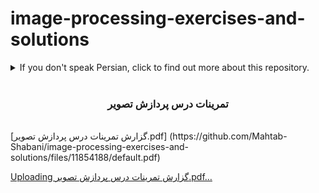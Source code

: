 # image-processing-exercises-and-solutions

<details>
  <summary> If you don't speak Persian, click to find out more about this repository.</summary>
  <p>
It is a Repository for solving the exercises and projects in Image Processing and Computer Vision course. It included 3 folders of exercises and every folder has a pile of exercises.
</p>
</details>

<br/>

<div dir = "rtl" align="center">

<h3 align="center">تمرینات درس پردازش تصویر</h3>

  <p align="center">
  
</div>
<br/>
[گزارش تمرینات درس پردازش تصویر.pdf] (https://github.com/Mahtab-Shabani/image-processing-exercises-and-solutions/files/11854188/default.pdf)

[Uploading گزارش تمرینات درس پردازش تصویر.pdf…]()
